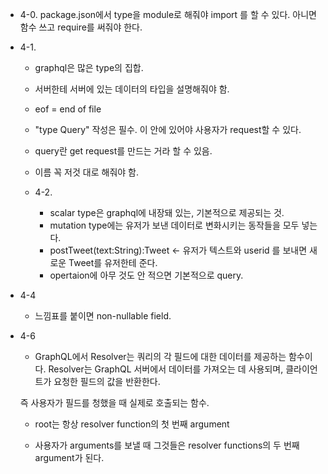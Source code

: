 - 4-0. package.json에서 type을 module로 해줘야 import 를 할 수 있다. 아니면 함수 쓰고 require를 써줘야 한다. 

- 4-1.
  - graphql은 많은 type의 집합. 

  - 서버한테 서버에 있는 데이터의 타입을 설명해줘야 함.
  
  - eof = end of file 
  
  - "type Query" 작성은 필수. 
  이 안에 있어야 사용자가 request할 수 있다.
  - query란 get request를 만드는 거라 할 수 있음.
  - 이름 꼭 저것 대로 해줘야 함.

  - 4-2.
    - scalar type은 graphql에 내장돼 있는, 기본적으로 제공되는 것. 
    - mutation type에는 유저가 보낸 데이터로 변화시키는 동작들을 모두 넣는다. 
    - postTweet(text:String):Tweet
    <- 유저가 텍스트와 userid 를 보내면 새로운 Tweet를 유저한테 준다. 
    - opertaion에 아무 것도 안 적으면 기본적으로 query.
- 4-4
  - 느낌표를 붙이면 non-nullable field.

- 4-6 
  - GraphQL에서 Resolver는 쿼리의 각 필드에 대한 데이터를 제공하는 함수이다. Resolver는 GraphQL 서버에서 데이터를 가져오는 데 사용되며, 클라이언트가 요청한 필드의 값을 반환한다.

  즉 사용자가 필드를 청했을 때 실제로 호출되는 함수. 
  - root는 항상 resolver function의 첫 번째 argument
  
  - 사용자가 arguments를 보낼 때 그것들은 resolver functions의 두 번째 argument가 된다. 